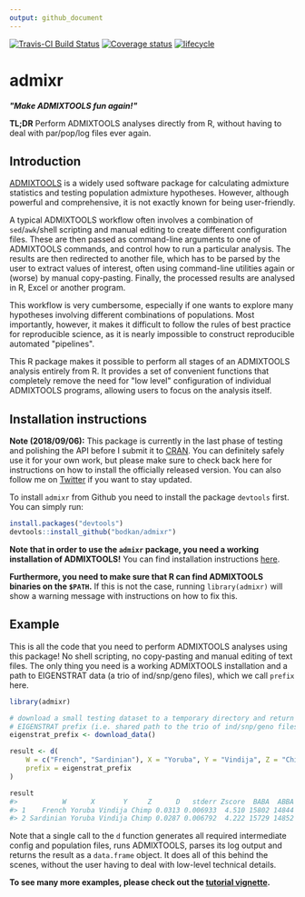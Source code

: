```yaml
---
output: github_document
---
```


<!-- README.md is generated from README.Rmd. Please edit that file -->



[![Travis-CI Build Status](https://travis-ci.org/bodkan/admixr.svg?branch=master)](https://travis-ci.org/bodkan/admixr)
[![Coverage status](https://codecov.io/gh/bodkan/admixr/branch/master/graph/badge.svg)](https://codecov.io/github/bodkan/admixr?branch=master)
[![lifecycle](https://img.shields.io/badge/lifecycle-maturing-blue.svg)](https://www.tidyverse.org/lifecycle/#maturing)

# admixr

_**"Make ADMIXTOOLS fun again!"**_

**TL;DR** Perform ADMIXTOOLS analyses directly from R, without having to deal
with par/pop/log files ever again.

## Introduction

[ADMIXTOOLS](https://github.com/DReichLab/AdmixTools/) is a widely used
software package for calculating admixture statistics and testing population
admixture hypotheses. However, although powerful and comprehensive, it is not
exactly known for being user-friendly.

A typical ADMIXTOOLS workflow often involves a combination of `sed`/`awk`/shell
scripting and manual editing to create different configuration files. These are
then passed as command-line arguments to one of ADMIXTOOLS commands, and
control how to run a particular analysis. The results are then redirected to
another file, which has to be parsed by the user to extract values of interest,
often using command-line utilities again or (worse) by manual copy-pasting.
Finally, the processed results are analysed in R, Excel or another program.

This workflow is very cumbersome, especially if one wants to explore many
hypotheses involving different combinations of populations. Most importantly,
however, it makes it difficult to follow the rules of best practice for
reproducible science, as it is nearly impossible to construct reproducible
automated "pipelines".

This R package makes it possible to perform all stages of an ADMIXTOOLS
analysis entirely from R. It provides a set of convenient functions that
completely remove the need for "low level" configuration of individual
ADMIXTOOLS programs, allowing users to focus on the analysis itself.

## Installation instructions

**Note (2018/09/06):** This package is currently in the last phase of testing
and polishing the API before I submit it to [CRAN](https://cran.r-project.org).
You can definitely safely use it for your own work, but please make sure to
check back here for instructions on how to install the officially released
version. You can also follow me on [Twitter](https://www.twitter.com/fleventy5)
if you want to stay updated.

To install `admixr` from Github you need to install the package `devtools`
first. You can simply run:


```r
install.packages("devtools")
devtools::install_github("bodkan/admixr")
```

**Note that in order to use the `admixr` package, you need a working
installation of ADMIXTOOLS!** You can find installation instructions
[here](https://github.com/DReichLab/AdmixTools/blob/master/README.INSTALL).

**Furthermore, you need to make sure that R can find ADMIXTOOLS binaries on the
`$PATH`.** If this is not the case, running `library(admixr)` will show a
warning message with instructions on how to fix this.

## Example

This is all the code that you need to perform ADMIXTOOLS analyses using this
package! No shell scripting, no copy-pasting and manual editing of text files.
The only thing you need is a working ADMIXTOOLS installation and a path to
EIGENSTRAT data (a trio of ind/snp/geno files), which we call `prefix` here.


```r
library(admixr)

# download a small testing dataset to a temporary directory and return its
# EIGENSTRAT prefix (i.e. shared path to the trio of ind/snp/geno files)
eigenstrat_prefix <- download_data()

result <- d(
    W = c("French", "Sardinian"), X = "Yoruba", Y = "Vindija", Z = "Chimp",
    prefix = eigenstrat_prefix
)

result
#>           W      X       Y     Z      D   stderr Zscore  BABA  ABBA  nsnps
#> 1    French Yoruba Vindija Chimp 0.0313 0.006933  4.510 15802 14844 487753
#> 2 Sardinian Yoruba Vindija Chimp 0.0287 0.006792  4.222 15729 14852 487646
```

Note that a single call to the `d` function generates all required intermediate
config and population files, runs ADMIXTOOLS, parses its log output and returns
the result as a `data.frame` object. It does all of this behind the scenes,
without the user having to deal with low-level technical details.

**To see many more examples, please check out the [tutorial
vignette](https://bodkan.net/admixr/articles/tutorial.html).**
